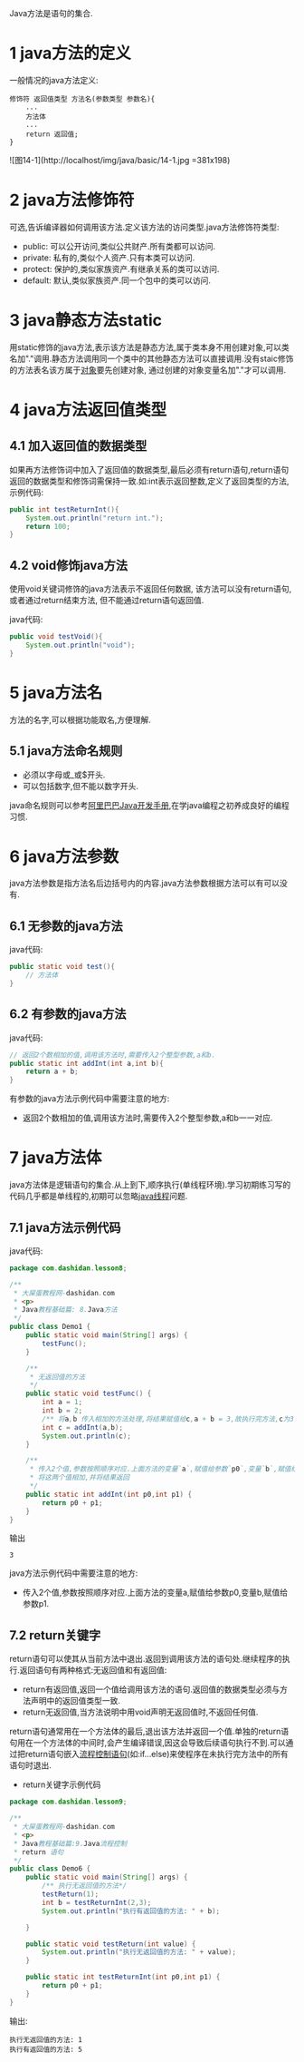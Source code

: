 <div class="jumbotron">
<p>Java方法是语句的集合.</p>
</div>

1 java方法的定义
===

一般情况的java方法定义:
```
修饰符 返回值类型 方法名(参数类型 参数名){
    ...
    方法体
    ...
    return 返回值;
}
```
	
![图14-1](http://localhost/img/java/basic/14-1.jpg =381x198)   

2 java方法修饰符
===

可选,告诉编译器如何调用该方法.定义该方法的访问类型.java方法修饰符类型:
  
- public: 可以公开访问,类似公共财产.所有类都可以访问.
- private: 私有的,类似个人资产.只有本类可以访问.   
- protect: 保护的,类似家族资产.有继承关系的类可以访问.
- default: 默认,类似家族资产.同一个包中的类可以访问.

3 java静态方法static
===

用static修饰的java方法,表示该方法是静态方法,属于类本身不用创建对象,可以类名加"."调用.静态方法调用同一个类中的其他静态方法可以直接调用.没有staic修饰的方法表名该方属于[对象](http://dashidan.com/article/java/basic/13.html)要先创建对象, 通过创建的对象变量名加"."才可以调用.

4 java方法返回值类型
===

4.1 加入返回值的数据类型
---

如果再方法修饰词中加入了返回值的数据类型,最后必须有return语句,return语句返回的数据类型和修饰词需保持一致.如:int表示返回整数,定义了返回类型的方法,示例代码:

```java
public int testReturnInt(){
	System.out.println("return int.");
	return 100;	
}
```

4.2 void修饰java方法
---

使用void关键词修饰的java方法表示不返回任何数据, 该方法可以没有return语句,或者通过return结束方法, 但不能通过return语句返回值.

java代码:
```java
public void testVoid(){
	System.out.println("void");
}
```

5 java方法名
===

方法的名字,可以根据功能取名,方便理解.

5.1 java方法命名规则
---
- 必须以字母或_或$开头.
- 可以包括数字,但不能以数字开头.

java命名规则可以参考[阿里巴巴Java开发手册](http://dashidan.com/article/java/addenda/5.html),在学java编程之初养成良好的编程习惯.


6 java方法参数
===

java方法参数是指方法名后边括号内的内容.java方法参数根据方法可以有可以没有.

6.1 无参数的java方法
---
java代码:
```java
public static void test(){
	// 方法体
}
```
6.2 有参数的java方法
---
java代码:
```java
// 返回2个数相加的值,调用该方法时,需要传入2个整型参数,a和b.
public static int addInt(int a,int b){
	return a + b;
}
```


有参数的java方法示例代码中需要注意的地方:

- 返回2个数相加的值,调用该方法时,需要传入2个整型参数,a和b一一对应.

7 java方法体
===

java方法体是逻辑语句的集合.从上到下,顺序执行(单线程环境).学习初期练习写的代码几乎都是单线程的,初期可以忽略[java线程](http://dashidan.com/article/java/basic/19.html)问题.

7.1 java方法示例代码
---
java代码:
```java
package com.dashidan.lesson8;

/**
 * 大屎蛋教程网-dashidan.com
 * <p>
 * Java教程基础篇: 8.Java方法
 */
public class Demo1 {
    public static void main(String[] args) {
        testFunc();
    }

    /**
     * 无返回值的方法
     */
    public static void testFunc() {
        int a = 1;
        int b = 2;
        /** 将a,b 传入相加的方法处理,将结果赋值给c,a + b = 3,故执行完方法,c为3.*/
        int c = addInt(a,b);
        System.out.println(c);
    }

    /**
     * 传入2个值,参数按照顺序对应.上面方法的变量`a`,赋值给参数`p0`,变量`b`,赋值给参数`p1`.
     * 将这两个值相加,并将结果返回
     */
    public static int addInt(int p0,int p1) {
        return p0 + p1;
    }
}

```
输出
```
3
```

java方法示例代码中需要注意的地方:

- 传入2个值,参数按照顺序对应.上面方法的变量a,赋值给参数p0,变量b,赋值给参数p1.

7.2 return关键字
---

return语句可以使其从当前方法中退出.返回到调用该方法的语句处.继续程序的执行.返回语句有两种格式:无返回值和有返回值:
- return有返回值,返回一个值给调用该方法的语句.返回值的数据类型必须与方法声明中的返回值类型一致.
- return无返回值,当方法说明中用void声明无返回值时,不返回任何值.

return语句通常用在一个方法体的最后,退出该方法并返回一个值.单独的return语句用在一个方法体的中间时,会产生编译错误,因这会导致后续语句执行不到.可以通过把return语句嵌入[流程控制语句](http://dashidan.com/article/java/basic/9.html#1)(如:if…else)来使程序在未执行完方法中的所有语句时退出.

- return关键字示例代码

```java
package com.dashidan.lesson9;

/**
 * 大屎蛋教程网-dashidan.com
 * <p>
 * Java教程基础篇:9.Java流程控制
 * return 语句
 */
public class Demo6 {
    public static void main(String[] args) {
        /** 执行无返回值的方法*/
        testReturn(1);
        int b = testReturnInt(2,3);
        System.out.println("执行有返回值的方法: " + b);

    }

    public static void testReturn(int value) {
        System.out.println("执行无返回值的方法: " + value);
    }

    public static int testReturnInt(int p0,int p1) {
        return p0 + p1;
    }
}

```
输出:
```
执行无返回值的方法: 1
执行有返回值的方法: 5
```